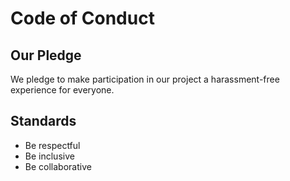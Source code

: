 # Code of Conduct

## Our Pledge
We pledge to make participation in our project a harassment-free experience for everyone.

## Standards
- Be respectful
- Be inclusive
- Be collaborative

